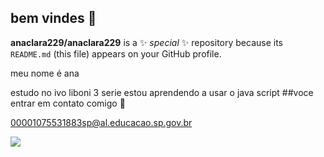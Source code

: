 ## bem vindes 👋

**anaclara229/anaclara229** is a ✨ _special_ ✨ repository because its `README.md` (this file) appears on your GitHub profile.

meu nome é ana 

estudo no ivo liboni 3 serie
estou aprendendo a usar o java script 
##voce entrar em contato comigo 📧

00001075531883sp@al.educacao.sp.gov.br

![](![image](https://github.com/user-attachments/assets/3f6de55f-ae98-4d02-8040-e3124bae957c)
)


